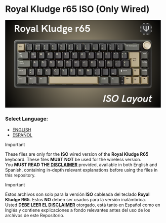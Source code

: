 # Royal Kludge r65 ISO (Only Wired)
![Royal Kludge R65 Keyboard](r65iso.png)

### Select Language: 
- [ENGLISH](#english)
- [ESPAÑOL](#español)

<a name="english"></a>
>[!IMPORTANT]  
>These files are only for the **ISO** wired version of the **Royal Kludge R65** keyboard. These files **MUST NOT** be used for the wireless version.  
>You **MUST READ THE [DISCLAIMER](DISCLAIMER-ENG.md)** provided, available in both English and Spanish, containing in-depth relevant explanations before using the files in this repository.

<a name="español"></a>
>[!IMPORTANT]
>Estos archivos son solo para la versión **ISO** cableada del teclado **Royal Kludge R65**. Estos **NO** deben ser usados para la versión inalámbrica.  
>Usted **DEBE LEER EL [DISCLAIMER](DISCLAIMER-ESP.md)** otorgado, está tanto en Español como en Inglés y contiene explicaciones a fondo relevantes antes del uso de los archivos de este Repositorio.
